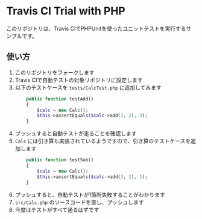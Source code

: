 # Travis CI Trial with PHP

このリポジトリは、Travis CIでPHPUnitを使ったユニットテストを実行するサンプルです。

## 使い方

1. このリポジトリをフォークします
1. Travis CIで自動テストの対象リポジトリに設定します
1. 以下のテストケースを `tests/CalcTest.php` に追加してみます
    ```php
        public function testAdd()
        {
            $calc = new Calc();
            $this->assertEquals($calc->add(1, 2), 3);
        }
    ```
1. プッシュすると自動テストが走ることを確認します
1. `Calc` には引き算も実装されているようですので、引き算のテストケースを追加します
    ```php
        public function testSub()
        {
            $calc = new Calc();
            $this->assertEquals($calc->add(3, 2), 1);
        }
    ```
1. プッシュすると、自動テストが1箇所失敗することがわかります
1. `src/Calc.php` のソースコードを直し、プッシュします
1. 今度はテストがすべて通るはずです
